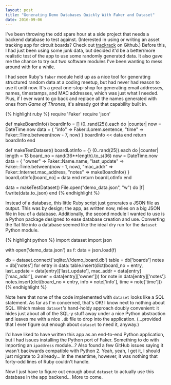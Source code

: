 ```yaml
---
layout: post
title: "Generating Demo Databases Quickly With Faker and Dataset"
date: 2016-09-06
---
```


<meta name="description" content="ruby faker"/>
<meta name="description" content="fake datasets"/>
<meta name="description" content="mockup data"/>
<meta name="description" content="python dataset"/>

I've been throwing the odd spare hour at a side project that needs a backend database to test against. (Interested in using or writing an asset tracking app for circuit boards? Check out [trackrack](https://github.com/Cushychicken/trackrack) on Github.) Before this, I had just been using some junk data, but decided it'd be a better/more realistic test of the app to use some randomly generated data. It also gave me the chance to try out two software modules I've been wanting to mess around with for a while.

I had seen Ruby's `faker` module held up as a nice tool for generating structured random data at a coding meetup, but had never had reason to use it until now. It's a great one-stop-shop for generating email addresses, names, timestamps, and MAC addresses, which was just what I needed. Plus, if I ever want to go back and replace all the names generated with ones from _Game of Thrones_, it's already got that capability built in.

{% highlight ruby %}
require 'Faker'
require 'json'

def makeBoardInfo()
        boardInfo = []
        (0..rand(25)).each do |counter|
        		now = DateTime.now
                data = {
                        "info" => Faker::Lorem.sentence,
                        "time" => Faker::Time.between(now - 7, now)
                }
                boardInfo << data
        end
        return boardInfo
end

def makeTestDataset()
        boardLotInfo = {}
        (0..rand(25)).each do |counter|
                length = 13
                board_no = rand(36**length).to_s(36)
                now = DateTime.now
                data = {
                        "owner"       => Faker::Name.name,
                        "last_update" => Faker::Time.between(now - 1, now),
                        "mac_addr"    => Faker::Internet.mac_address,
                        "notes"       => makeBoardInfo()
                }
                boardLotInfo[board_no] = data
        end
        return boardLotInfo
end

data = makeTestDataset()
File.open("demo_data.json", "w") do |f|
        f.write(data.to_json)
end
{% endhighlight %}

Instead of a database, this little Ruby script just generates a JSON file as output. This was by design; the app, as written now, relies on a big JSON file in lieu of a database. Additionally, the second module I wanted to use is a Python package designed to ease database creation and use. Converting the flat file into a database seemed like the ideal dry run for the `dataset` Python module.

{% highlight python %}
import dataset
import json

with open('demo_data.json') as f:
    data = json.load(f)

db = dataset.connect('sqlite:///demo_board.db')
table = db['boards']
notes = db['notes']
for entry in data:
    table.insert(dict(board_no    = entry,
                      last_update = data[entry]['last_update'],
                      mac_addr    = data[entry]['mac_addr'],
                      owner       = data[entry]['owner']))
    for note in data[entry]['notes']:
        notes.insert(dict(board_no = entry,
                          info     = note['info'],
                          time     = note['time']))
{% endhighlight %}

Note here that none of the code implemented with `dataset` looks like a SQL statement. As far as I'm concerned, that's OK! I know next to nothing about SQL. Which makes `dataset`'s hand-holdy approach doubly convenient: it hides just about all of the SQL-y stuff away under a nice Python abstraction and leaves me with a nice `.db` file to drop into the application. (...provided that I ever figure out enough about `dataset` to need it, anyway.)

I'd have liked to have written this app as an end-to-end Python application, but I had issues installing the Python port of Faker. Something to do with importing an `ipaddress` module...? Also found a few GitHub issues saying it wasn't backwards compatible with Python 2. Yeah, yeah, I get it, I should just migrate to 3 already... In the meantime, however, it was nothing that forty-odd lines of Ruby couldn't handle.

Now I just have to figure out enough about `dataset` to actually use this database in the app backend... More to come. 